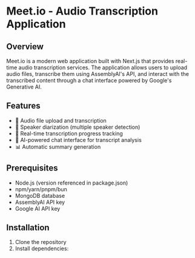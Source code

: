 # Meet.io - Audio Transcription Application

## Overview
Meet.io is a modern web application built with Next.js that provides real-time audio transcription services. The application allows users to upload audio files, transcribe them using AssemblyAI's API, and interact with the transcribed content through a chat interface powered by Google's Generative AI.

## Features
- 🎤 Audio file upload and transcription
- 👥 Speaker diarization (multiple speaker detection)
- 📝 Real-time transcription progress tracking
- 💬 AI-powered chat interface for transcript analysis
- 📊 Automatic summary generation


## Prerequisites
- Node.js (version referenced in package.json)
- npm/yarn/pnpm/bun
- MongoDB database
- AssemblyAI API key
- Google AI API key

## Installation

1. Clone the repository
2. Install dependencies: